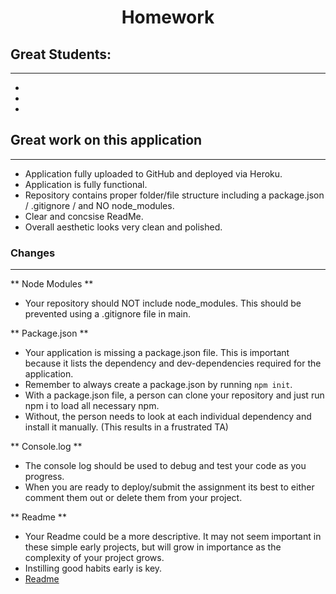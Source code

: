 # <center> Homework 


## Great Students:
---
-
-
-

## Great work on this application
---

- Application fully uploaded to GitHub and deployed via Heroku. 
- Application is fully functional.
- Repository contains proper folder/file structure including a package.json / .gitignore / and NO node_modules. 
- Clear and concsise ReadMe. 
- Overall aesthetic looks very clean and polished. 


### Changes
---

** Node Modules **

- Your repository should NOT include node_modules. This should be prevented using a .gitignore file in main. 

** Package.json **

- Your application is missing a package.json file. This is important because it lists the dependency and dev-dependencies required for the application.
- Remember to always create a package.json by running `npm init`. 
- With a package.json file, a person can clone your repository and just run npm i to load all necessary npm. 
- Without, the person needs to look at each individual dependency and install it manually. (This results in a frustrated TA) 


** Console.log **

- The console log should be used to debug and test your code as you progress. 
- When you are ready to deploy/submit the assignment its best to either comment them out or delete them from your project. 


** Readme **

- Your Readme could be a more descriptive. It may not seem important in these simple early projects, but will grow in importance as the complexity of your project grows. 
- Instilling good habits early is key. 
- [Readme](https://medium.com/@meakaakka/a-beginners-guide-to-writing-a-kickass-readme-7ac01da88ab3)

